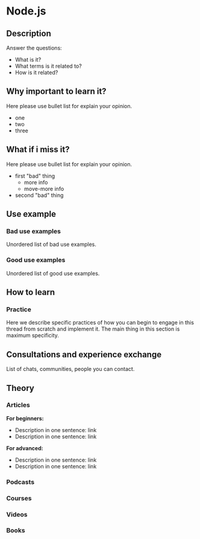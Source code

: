 # Node.js

## Description

Answer the questions:

* What is it?
* What terms is it related to?
* How is it related?

## Why important to learn it?

Here please use bullet list for explain your opinion.

* one
* two
* three

## What if i miss it?

Here please use bullet list for explain your opinion.

* first "bad" thing
  * more info
  * move-more info
* second "bad" thing

## Use example

### Bad use examples

Unordered list of bad use examples.

### Good use examples

Unordered list of good use examples.

## How to learn

### Practice

Here we describe specific practices of how you can begin to engage in this thread from scratch and implement it. The main thing in this section is maximum specificity.

## Consultations and experience exchange

List of chats, communities, people you can contact.

## Theory

### Articles

**For beginners:**

* Description in one sentence: link
* Description in one sentence: link

**For advanced:**

* Description in one sentence: link
* Description in one sentence: link

### Podcasts

### Courses

### Videos

### Books

